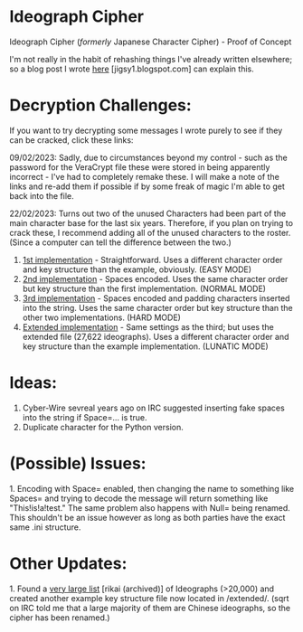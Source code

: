 # Ideograph Cipher
Ideograph Cipher (<i>formerly</i> Japanese Character Cipher) - Proof of Concept

I'm not really in the habit of rehashing things I've already written elsewhere; so a blog post I wrote <a href="https://jigsy1.blogspot.com/2017/12/my-attempt-at-creating-substitution.html">here</a> [jigsy1.blogspot.com] can explain this.

<h1>Decryption Challenges:</h1>

If you want to try decrypting some messages I wrote purely to see if they can be cracked, click these links:

09/02/2023: Sadly, due to circumstances beyond my control - such as the password for the VeraCrypt file these were stored in being apparently incorrect - I've had to completely remake these. I will make a note of the links and re-add them if possible if by some freak of magic I'm able to get back into the file.

22/02/2023: Turns out two of the unused Characters had been part of the main character base for the last six years. Therefore, if you plan on trying to crack these, I recommend adding all of the unused characters to the roster. (Since a computer can tell the difference between the two.)

1. <a href="https://github.com/Jigsy1/IdeoCipher/issues/2">1st implementation</a> - Straightforward. Uses a different character order and key structure than the example, obviously. (EASY MODE)
2. <a href="https://github.com/Jigsy1/IdeoCipher/issues/3">2nd implementation</a> - Spaces encoded. Uses the same character order but key structure than the first implementation. (NORMAL MODE)
3. <a href="https://github.com/Jigsy1/IdeoCipher/issues/4">3rd implementation</a> - Spaces encoded and padding characters inserted into the string. Uses the same character order but key structure than the other two implementations. (HARD MODE)
4. <a href="https://github.com/Jigsy1/IdeoCipher/issues/5">Extended implementation</a> - Same settings as the third; but uses the extended file (27,622 ideographs). Uses a different character order and key structure than the example implementation. (LUNATIC MODE)

<h1>Ideas:</h1>

1. Cyber-Wire sevreal years ago on IRC suggested inserting fake spaces into the string if Space=... is true.
2. Duplicate character for the Python version.

<h1>(Possible) Issues:</h1>
1. Encoding with Space= enabled, then changing the name to something like Spaces= and trying to decode the message will return something like "This!is!a!test." The same problem also happens with Null= being renamed. This shouldn't be an issue however as long as both parties have the exact same .ini structure.

<h1>Other Updates:</h1>
1. Found a <a href="https://archive.is/NhTlU">very large list</a> [rikai (archived)] of Ideographs (>20,000) and created another example key structure file now located in /extended/. (sqrt on IRC told me that a large majority of them are Chinese ideographs, so the cipher has been renamed.)

